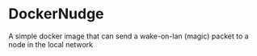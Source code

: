 # DockerNudge
A simple docker image that can send a wake-on-lan (magic) packet to a node in the local network
